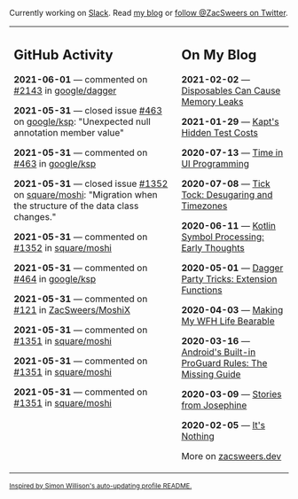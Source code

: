 Currently working on [Slack](https://slack.com/). Read [my blog](https://zacsweers.dev/) or [follow @ZacSweers on Twitter](https://twitter.com/ZacSweers).

<table><tr><td valign="top" width="60%">

## GitHub Activity
<!-- githubActivity starts -->
**2021-06-01** — commented on [#2143](https://github.com/google/dagger/issues/2143#issuecomment-852108334) in [google/dagger](https://api.github.com/repos/google/dagger)

**2021-05-31** — closed issue [#463](https://api.github.com/repos/google/ksp/issues/463) on [google/ksp](https://api.github.com/repos/google/ksp): "Unexpected null annotation member value"

**2021-05-31** — commented on [#463](https://github.com/google/ksp/issues/463#issuecomment-851781900) in [google/ksp](https://api.github.com/repos/google/ksp)

**2021-05-31** — closed issue [#1352](https://api.github.com/repos/square/moshi/issues/1352) on [square/moshi](https://api.github.com/repos/square/moshi): "Migration when the structure of the data class changes."

**2021-05-31** — commented on [#1352](https://github.com/square/moshi/issues/1352#issuecomment-851779395) in [square/moshi](https://api.github.com/repos/square/moshi)

**2021-05-31** — commented on [#464](https://github.com/google/ksp/issues/464#issuecomment-851774300) in [google/ksp](https://api.github.com/repos/google/ksp)

**2021-05-31** — commented on [#121](https://github.com/ZacSweers/MoshiX/issues/121#issuecomment-851773800) in [ZacSweers/MoshiX](https://api.github.com/repos/ZacSweers/MoshiX)

**2021-05-31** — commented on [#1351](https://github.com/square/moshi/issues/1351#issuecomment-851763801) in [square/moshi](https://api.github.com/repos/square/moshi)

**2021-05-31** — commented on [#1351](https://github.com/square/moshi/issues/1351#issuecomment-851761657) in [square/moshi](https://api.github.com/repos/square/moshi)

**2021-05-31** — commented on [#1351](https://github.com/square/moshi/issues/1351#issuecomment-851761090) in [square/moshi](https://api.github.com/repos/square/moshi)
<!-- githubActivity ends -->
</td><td valign="top" width="40%">

## On My Blog
<!-- blog starts -->
**2021-02-02** — [Disposables Can Cause Memory Leaks](https://www.zacsweers.dev/disposables-can-cause-memory-leaks/)

**2021-01-29** — [Kapt's Hidden Test Costs](https://www.zacsweers.dev/kapts-hidden-test-costs/)

**2020-07-13** — [Time in UI Programming](https://www.zacsweers.dev/time-in-ui/)

**2020-07-08** — [Tick Tock: Desugaring and Timezones](https://www.zacsweers.dev/ticktock-desugaring-timezones/)

**2020-06-11** — [Kotlin Symbol Processing: Early Thoughts](https://www.zacsweers.dev/kotlin-symbol-processor-early-thoughts/)

**2020-05-01** — [Dagger Party Tricks: Extension Functions](https://www.zacsweers.dev/dagger-party-tricks-extension-functions/)

**2020-04-03** — [Making My WFH Life Bearable](https://www.zacsweers.dev/making-wfh-life-bearable/)

**2020-03-16** — [Android's Built-in ProGuard Rules: The Missing Guide](https://www.zacsweers.dev/android-proguard-rules/)

**2020-03-09** — [Stories from Josephine](https://www.zacsweers.dev/stories-from-josephine/)

**2020-02-05** — [It's Nothing](https://www.zacsweers.dev/its-nothing/)
<!-- blog ends -->
More on [zacsweers.dev](https://zacsweers.dev/)
</td></tr></table>

<sub><a href="https://simonwillison.net/2020/Jul/10/self-updating-profile-readme/">Inspired by Simon Willison's auto-updating profile README.</a></sub>